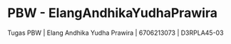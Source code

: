 # PBW - ElangAndhikaYudhaPrawira
Tugas PBW | Elang Andhika Yudha Prawira | 6706213073 | D3RPLA45-03
